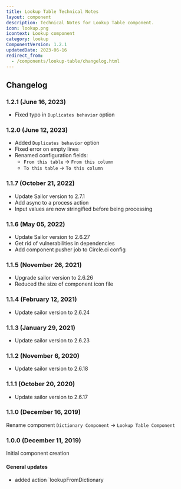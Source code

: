 ```yaml
---
title: Lookup Table Technical Notes
layout: component
description: Technical Notes for Lookup Table component.
icon: lookup.png
icontext: Lookup component
category: lookup
ComponentVersion: 1.2.1
updatedDate: 2023-06-16
redirect_from:
  - /components/lookup-table/changelog.html
---
```


## Changelog

### 1.2.1 (June 16, 2023)

* Fixed typo in `Duplicates behavior` option

### 1.2.0 (June 12, 2023)

* Added `Duplicates behavior` option
* Fixed error on empty lines
* Renamed configuration fields:
  * `From this table` -> `From this column`
  * `To this table` -> `To this column`

### 1.1.7 (October 21, 2022)

* Update Sailor version to 2.7.1
* Add async to a process action
* Input values are now stringified before being processing

### 1.1.6 (May 05, 2022)

* Update Sailor version to 2.6.27
* Get rid of vulnerabilities in dependencies
* Add component pusher job to Circle.ci config

### 1.1.5 (November 26, 2021)

* Upgrade sailor version to 2.6.26
* Reduced the size of component icon file

### 1.1.4 (February 12, 2021)

* Update sailor version to 2.6.24

### 1.1.3 (January 29, 2021)

* Update sailor version to 2.6.23

### 1.1.2 (November 6, 2020)

* Update sailor version to 2.6.18

### 1.1.1 (October 20, 2020)

* Update sailor version to 2.6.17

### 1.1.0 (December 16, 2019)

Rename component `Dictionary Component` -> `Lookup Table Component`

### 1.0.0 (December 11, 2019)

Initial component creation

#### General updates

- added action `lookupFromDictionary
